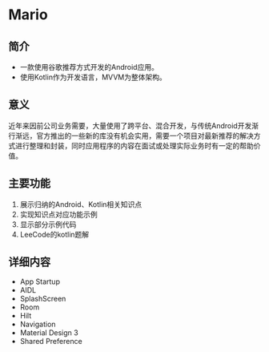 # Mario
## 简介
+ 一款使用谷歌推荐方式开发的Android应用。
+ 使用Kotlin作为开发语言，MVVM为整体架构。

## 意义
  
近年来因前公司业务需要，大量使用了跨平台、混合开发，与传统Android开发渐行渐远，官方推出的一些新的库没有机会实用，需要一个项目对最新推荐的解决方式进行整理和封装，同时应用程序的内容在面试或处理实际业务时有一定的帮助价值。

## 主要功能
1. 展示归纳的Android、Kotlin相关知识点
2. 实现知识点对应功能示例
3. 显示部分示例代码
4. LeeCode的kotlin题解

## 详细内容
+ App Startup
+ AIDL
+ SplashScreen
+ Room
+ Hilt
+ Navigation
+ Material Design 3
+ Shared Preference
